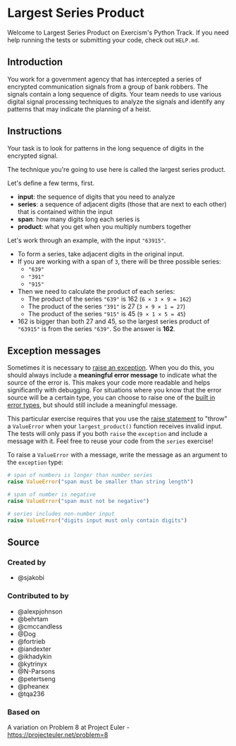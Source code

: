 # Largest Series Product

Welcome to Largest Series Product on Exercism's Python Track.
If you need help running the tests or submitting your code, check out `HELP.md`.

## Introduction

You work for a government agency that has intercepted a series of encrypted communication signals from a group of bank robbers.
The signals contain a long sequence of digits.
Your team needs to use various digital signal processing techniques to analyze the signals and identify any patterns that may indicate the planning of a heist.

## Instructions

Your task is to look for patterns in the long sequence of digits in the encrypted signal.

The technique you're going to use here is called the largest series product.

Let's define a few terms, first.

- **input**: the sequence of digits that you need to analyze
- **series**: a sequence of adjacent digits (those that are next to each other) that is contained within the input
- **span**: how many digits long each series is
- **product**: what you get when you multiply numbers together

Let's work through an example, with the input `"63915"`.

- To form a series, take adjacent digits in the original input.
- If you are working with a span of `3`, there will be three possible series:
  - `"639"`
  - `"391"`
  - `"915"`
- Then we need to calculate the product of each series:
  - The product of the series `"639"` is 162 (`6 × 3 × 9 = 162`)
  - The product of the series `"391"` is 27 (`3 × 9 × 1 = 27`)
  - The product of the series `"915"` is 45 (`9 × 1 × 5 = 45`)
- 162 is bigger than both 27 and 45, so the largest series product of `"63915"` is from the series `"639"`.
  So the answer is **162**.

## Exception messages

Sometimes it is necessary to [raise an exception](https://docs.python.org/3/tutorial/errors.html#raising-exceptions). When you do this, you should always include a **meaningful error message** to indicate what the source of the error is. This makes your code more readable and helps significantly with debugging. For situations where you know that the error source will be a certain type, you can choose to raise one of the [built in error types](https://docs.python.org/3/library/exceptions.html#base-classes), but should still include a meaningful message.

This particular exercise requires that you use the [raise statement](https://docs.python.org/3/reference/simple_stmts.html#the-raise-statement) to "throw" a `ValueError` when your `largest_product()` function receives invalid input. The tests will only pass if you both `raise` the `exception` and include a message with it.  Feel free to reuse your code from the `series` exercise!

To raise a `ValueError` with a message, write the message as an argument to the `exception` type:

```python
# span of numbers is longer than number series
raise ValueError("span must be smaller than string length")

# span of number is negative
raise ValueError("span must not be negative")

# series includes non-number input
raise ValueError("digits input must only contain digits")
```

## Source

### Created by

- @sjakobi

### Contributed to by

- @alexpjohnson
- @behrtam
- @cmccandless
- @Dog
- @fortrieb
- @iandexter
- @ikhadykin
- @kytrinyx
- @N-Parsons
- @petertseng
- @pheanex
- @tqa236

### Based on

A variation on Problem 8 at Project Euler - https://projecteuler.net/problem=8